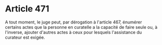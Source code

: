 # Article 471

A tout moment, le juge peut, par dérogation à l'article 467, énumérer certains actes que la personne en curatelle a la capacité de faire seule ou, à l'inverse, ajouter d'autres actes à ceux pour lesquels l'assistance du curateur est exigée.
